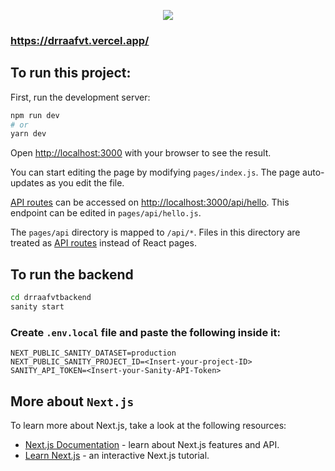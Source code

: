<p align="center">
<img src="https://user-images.githubusercontent.com/37651620/155889327-4dca8867-9e6f-4a39-98d9-4efc8a89df5b.png"/>
</p>

<p align="center">
<h3><a href="https://drraafvt.vercel.app/">https://drraafvt.vercel.app/</a></h3>
</p>

## To run this project:

First, run the development server:

```bash
npm run dev
# or
yarn dev
```

Open [http://localhost:3000](http://localhost:3000) with your browser to see the result.

You can start editing the page by modifying `pages/index.js`. The page auto-updates as you edit the file.

[API routes](https://nextjs.org/docs/api-routes/introduction) can be accessed on [http://localhost:3000/api/hello](http://localhost:3000/api/hello). This endpoint can be edited in `pages/api/hello.js`.

The `pages/api` directory is mapped to `/api/*`. Files in this directory are treated as [API routes](https://nextjs.org/docs/api-routes/introduction) instead of React pages.

## To run the backend

```bash
cd drraafvtbackend
sanity start
```

### Create `.env.local` file and paste the following inside it:

```
NEXT_PUBLIC_SANITY_DATASET=production
NEXT_PUBLIC_SANITY_PROJECT_ID=<Insert-your-project-ID>
SANITY_API_TOKEN=<Insert-your-Sanity-API-Token>
```

## More about `Next.js`

To learn more about Next.js, take a look at the following resources:

- [Next.js Documentation](https://nextjs.org/docs) - learn about Next.js features and API.
- [Learn Next.js](https://nextjs.org/learn) - an interactive Next.js tutorial.
